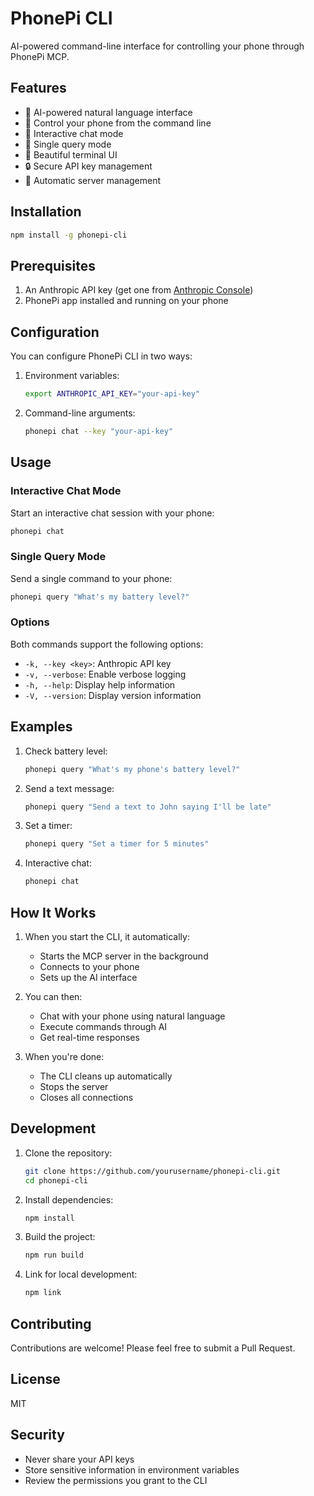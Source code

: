 # PhonePi CLI

AI-powered command-line interface for controlling your phone through PhonePi MCP.

## Features

- 🤖 AI-powered natural language interface
- 📱 Control your phone from the command line
- 💬 Interactive chat mode
- 🔄 Single query mode
- 🎨 Beautiful terminal UI
- 🔒 Secure API key management
- 🚀 Automatic server management

## Installation

```bash
npm install -g phonepi-cli
```

## Prerequisites

1. An Anthropic API key (get one from [Anthropic Console](https://console.anthropic.com))
2. PhonePi app installed and running on your phone

## Configuration

You can configure PhonePi CLI in two ways:

1. Environment variables:
   ```bash
   export ANTHROPIC_API_KEY="your-api-key"
   ```

2. Command-line arguments:
   ```bash
   phonepi chat --key "your-api-key"
   ```

## Usage

### Interactive Chat Mode

Start an interactive chat session with your phone:

```bash
phonepi chat
```

### Single Query Mode

Send a single command to your phone:

```bash
phonepi query "What's my battery level?"
```

### Options

Both commands support the following options:

- `-k, --key <key>`: Anthropic API key
- `-v, --verbose`: Enable verbose logging
- `-h, --help`: Display help information
- `-V, --version`: Display version information

## Examples

1. Check battery level:
   ```bash
   phonepi query "What's my phone's battery level?"
   ```

2. Send a text message:
   ```bash
   phonepi query "Send a text to John saying I'll be late"
   ```

3. Set a timer:
   ```bash
   phonepi query "Set a timer for 5 minutes"
   ```

4. Interactive chat:
   ```bash
   phonepi chat
   ```

## How It Works

1. When you start the CLI, it automatically:
   - Starts the MCP server in the background
   - Connects to your phone
   - Sets up the AI interface

2. You can then:
   - Chat with your phone using natural language
   - Execute commands through AI
   - Get real-time responses

3. When you're done:
   - The CLI cleans up automatically
   - Stops the server
   - Closes all connections

## Development

1. Clone the repository:
   ```bash
   git clone https://github.com/yourusername/phonepi-cli.git
   cd phonepi-cli
   ```

2. Install dependencies:
   ```bash
   npm install
   ```

3. Build the project:
   ```bash
   npm run build
   ```

4. Link for local development:
   ```bash
   npm link
   ```

## Contributing

Contributions are welcome! Please feel free to submit a Pull Request.

## License

MIT

## Security

- Never share your API keys
- Store sensitive information in environment variables
- Review the permissions you grant to the CLI 